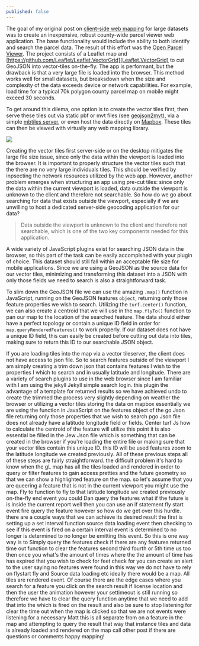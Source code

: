 ```yaml
---
published: false
---
```

The goal of my original post on [client-side web mapping](https://getbounds.com/blog/leaflet-and-geojson-tiles/) for large datasets was to create an inexpensive, robust county-wide parcel viewer web application. The base functionality would include the ability to both identify and search the parcel data. The result of this effort was the [Open Parcel Viewer](https://github.com/ovrdc/parcel-viewer). The project consists of a Leaflet map and [https://github.com/Leaflet/Leaflet.VectorGrid](Leaflet.VectorGrid) to cut GeoJSON into vector-tiles on-the-fly. The app is performant, but the drawback is that a very large file is loaded into the browser. This method works well for small datasets, but breaksdown when the size and complexity of the data exceeds device or network capabilities. For example, load time for a typical 70k polygon county parcel map on mobile might exceed 30 seconds. 

To get around this dilema, one option is to create the vector tiles first, then serve these tiles out via static pbf or mvt files (see [geojson2mvt](https://www.npmjs.com/package/geojson2mvt)), via a simple [mbtiles server](https://github.com/ovrdc/tileserver), or even host the data directly on [Mapbox](https://www.mapbox.com). These tiles can then be viewed with virtually any web mapping library.

![](image)

Creating the vector tiles first server-side or on the desktop mitigates the large file size issue, since only the data within the viewport is loaded into the browser. It is important to properly structure the vector tiles such that the there are no very large individuals tiles. This should be verified by inpsecting the network resources utilized by the web app. However, another problem emerges when structuring an app using pre-cut tiles: since only the data within the current viewport is loaded, data outside the viewport is unknown to the client and therefore not searchable. So how do we go about searching for data that exists outside the viewport, especially if we are unwilling to host a dedicated server-side geocoding application for our data?

> Data outside the viewport is unknown to the client and therefore not searchable, which is one of the two key components needed for this application.

A wide variety of JavaScript plugins exist for searching JSON data in the browser, so this part of the task can be easily accomplshed with your plugin of choice. This dataset should still fall within an acceptable file size for mobile applications. Since we are using a GeoJSON as the source data for our vector tiles, minimizing and transforming this dataset into a JSON with only those fields we need to search is also a straightforward task.

To slim down the GeoJSON file we can use the amazing ```.map()``` function in JavaScript, running on the GeoJSON features `object`, returning only those feature properties we wish to search. Utilizing the ```turf.center()``` function, we can also create a centroid that we will use in the ```map.flyTo()``` function to pan our map to the location of the searched feature. The data should either have a perfect topology or contain a unique ID field in order for ```map.queryRenderedFeatures()``` to work properly. If our dataset does not have a unique ID field, this can easily be created before cutting out data into tiles, making sure to return this ID to our searchable JSON object.

If you are loading tiles into the map via a vector tileserver, the client does not have access to json file. So to search features outside of the viewport I am simply creating a trim down json that contains features I wish to the properties I which to search and in usually latitude and longitude. There are a variety of search plugins to use in the web browser since I am familiar with I am using the jekyll Jekyll simple search login. this plugin the advantage of a template for returned results so we have achieved undo to create the trimmed the process very slightly depending on weather the browser or utilizing a vector tiles storing the data on mapbox essentially we are using the function in JavaScript on the features object of the go Json file returning only those properties that we wish to search pgo Json file does not already have a latitude longitude field or fields. Center turf Js how to calculate the centroid of the feature will utilize this point it is also essential be filled in the Jew Json file which is something that can be created in the browser if you're loading the entire file or making sure that your vector tiles contain this unique ID. this ID will be used features zoom to the latitude longitude we created previously. All of these previous steps all of these steps are fairly straightforward. the difficult problem it's hard to know when the gL map has all the tiles loaded and rendered in order to query or filter features to gain access pretties and the future geometry so that we can show a highlighted feature on the map. so let's assume that you are queering a feature that is not in the current viewport you might use the map. Fly to function to fly to that latitude longitude we created previously on-the-fly end event you could Dan query the features what if the future is is inside the current report well then you can use an if statement fly start event fire query the feature however so how do we get over this hurdle. there are a couple ways that we can achieve its desired result the first is setting up a set interval function source data loading event then checking to see if this event is fired on a certain interval event is determined to no longer is determined to no longer be emitting this event. So this is one way way is to Simply query the features check if there are any features returned time out function to clear the features second third fourth or 5th time us too then once you what's the amount of times where the the amount of time has has expired that you wish to check for feet check for you can create an alert to the user saying no features were found in this way we do not have to rely on flystart fly and Source data loading etc ideally there would be a map. All tiles are rendered event. Of course there are the edge cases where you search for a feature you click on the search result if license location and then the user the animation however your settimeout is still running so therefore we have to clear the query function anytime that we need to add that into the which is fired on the result and also be sure to stop listening for clear the time out when the map is clicked so that we are not events were listening for a necessary Matt this is all separate from on a feature in the map and attempting to query the result that way that instance tiles and data is already loaded and rendered on the map call other post if there are questions or comments happy mapping!
